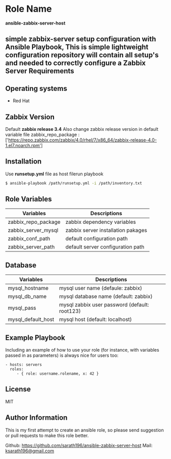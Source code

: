 Role Name
=========
**ansible-zabbix-server-host**

simple zabbix-server setup configuration with Ansible Playbook, 
This is simple lightweight configuration repository will contain all setup's and needed to correctly configure a Zabbix Server
Requirements
------------
Operating systems
-----------------
- Red Hat

Zabbix Version
--------------
Default **zabbix release 3.4**
Also change zabbix release version in default variable file 
zabbix_repo_package : ['https://repo.zabbix.com/zabbix/4.0/rhel/7/x86_64/zabbix-release-4.0-1.el7.noarch.rpm']

Installation
------------
Use **runsetup.yml** file as host filerun playbook
```sh
$ ansible-playbook /path/runsetup.yml -i /path/inventory.txt
```
Role Variables
--------------

| Variables | Descriptions   |
|----------------|-------------------------------|
| zabbix_repo_package | zabbix dependency variables   |
|zabbix_server_mysql | zabbix server installation pakages     |
|zabbix_conf_path          |  default configuration path        |
|zabbix_server_path          |default server configuration path|

Database
--------
| Variables | Descriptions   |
|----------------|-------------------------------|
| mysql_hostname | mysql user name (defaule: zabbix)   |
|mysql_db_name | mysql database name (default: zabbix)      |
|mysql_pass |  mysql zabbix user password (default: root123)        |
|mysql_default_host | mysql host (default: localhost)|

Example Playbook
----------------

Including an example of how to use your role (for instance, with variables passed in as parameters) is always nice for users too:

    - hosts: servers
      roles:
         - { role: username.rolename, x: 42 }

License
-------

MIT

Author Information
------------------

This is my first attempt to create an ansible role, so please send suggestion or pull requests to make this role better.

Github: https://github.com/sarath196/ansible-zabbix-server-host
Mail: ksarath196@gmail.com
